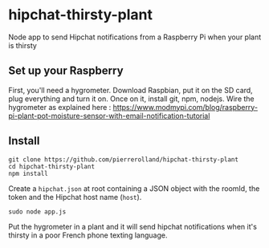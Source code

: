 # hipchat-thirsty-plant
Node app to send Hipchat notifications from a Raspberry Pi when your plant is thirsty

## Set up your Raspberry
First, you'll need a hygrometer.
Download Raspbian, put it on the SD card, plug everything and turn it on. Once on it, install git, npm, nodejs. 
Wire the hygrometer as explained here : https://www.modmypi.com/blog/raspberry-pi-plant-pot-moisture-sensor-with-email-notification-tutorial

## Install
```
git clone https://github.com/pierrerolland/hipchat-thirsty-plant
cd hipchat-thirsty-plant
npm install
```

Create a `hipchat.json` at root containing a JSON object with the roomId, the token and the Hipchat host name (`host`).

`sudo node app.js`

Put the hygrometer in a plant and it will send hipchat notifications when it's thirsty in a poor French phone texting language.
